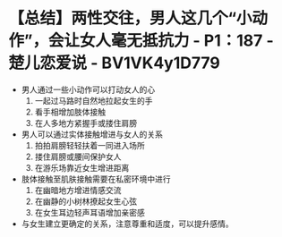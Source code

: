 # 【总结】两性交往，男人这几个“小动作”，会让女人毫无抵抗力 - P1：187 - 楚儿恋爱说 - BV1VK4y1D779

-   男人通过一些小动作可以打动女人的心
    1.  一起过马路时自然地拉起女生的手
    2.  看手相增加肢体接触
    3.  在人多地方紧握手或搂住肩膀
-   男人可以通过实体接触增进与女人的关系
    1.  拍拍肩膀轻轻扶着一同进入场所
    2.  搂住肩膀或腰间保护女人
    3.  在游乐场靠近女生增进距离
-   肢体接触至肌肤接触需要在私密环境中进行
    1.  在幽暗地方增进情感交流
    2.  在幽静的小树林撩起女生心弦
    3.  在女生耳边轻声耳语增加亲密感
-   与女生建立更确定的关系，注意尊重和适度，可以提升感情。